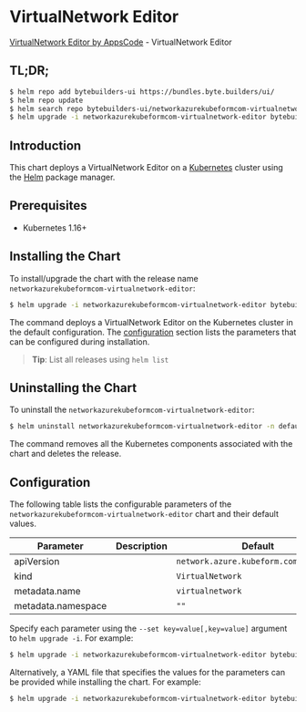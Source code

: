 # VirtualNetwork Editor

[VirtualNetwork Editor by AppsCode](https://byte.builders) - VirtualNetwork Editor

## TL;DR;

```bash
$ helm repo add bytebuilders-ui https://bundles.byte.builders/ui/
$ helm repo update
$ helm search repo bytebuilders-ui/networkazurekubeformcom-virtualnetwork-editor --version=v0.4.17
$ helm upgrade -i networkazurekubeformcom-virtualnetwork-editor bytebuilders-ui/networkazurekubeformcom-virtualnetwork-editor -n default --create-namespace --version=v0.4.17
```

## Introduction

This chart deploys a VirtualNetwork Editor on a [Kubernetes](http://kubernetes.io) cluster using the [Helm](https://helm.sh) package manager.

## Prerequisites

- Kubernetes 1.16+

## Installing the Chart

To install/upgrade the chart with the release name `networkazurekubeformcom-virtualnetwork-editor`:

```bash
$ helm upgrade -i networkazurekubeformcom-virtualnetwork-editor bytebuilders-ui/networkazurekubeformcom-virtualnetwork-editor -n default --create-namespace --version=v0.4.17
```

The command deploys a VirtualNetwork Editor on the Kubernetes cluster in the default configuration. The [configuration](#configuration) section lists the parameters that can be configured during installation.

> **Tip**: List all releases using `helm list`

## Uninstalling the Chart

To uninstall the `networkazurekubeformcom-virtualnetwork-editor`:

```bash
$ helm uninstall networkazurekubeformcom-virtualnetwork-editor -n default
```

The command removes all the Kubernetes components associated with the chart and deletes the release.

## Configuration

The following table lists the configurable parameters of the `networkazurekubeformcom-virtualnetwork-editor` chart and their default values.

|     Parameter      | Description |                     Default                      |
|--------------------|-------------|--------------------------------------------------|
| apiVersion         |             | <code>network.azure.kubeform.com/v1alpha1</code> |
| kind               |             | <code>VirtualNetwork</code>                      |
| metadata.name      |             | <code>virtualnetwork</code>                      |
| metadata.namespace |             | <code>""</code>                                  |


Specify each parameter using the `--set key=value[,key=value]` argument to `helm upgrade -i`. For example:

```bash
$ helm upgrade -i networkazurekubeformcom-virtualnetwork-editor bytebuilders-ui/networkazurekubeformcom-virtualnetwork-editor -n default --create-namespace --version=v0.4.17 --set apiVersion=network.azure.kubeform.com/v1alpha1
```

Alternatively, a YAML file that specifies the values for the parameters can be provided while
installing the chart. For example:

```bash
$ helm upgrade -i networkazurekubeformcom-virtualnetwork-editor bytebuilders-ui/networkazurekubeformcom-virtualnetwork-editor -n default --create-namespace --version=v0.4.17 --values values.yaml
```
